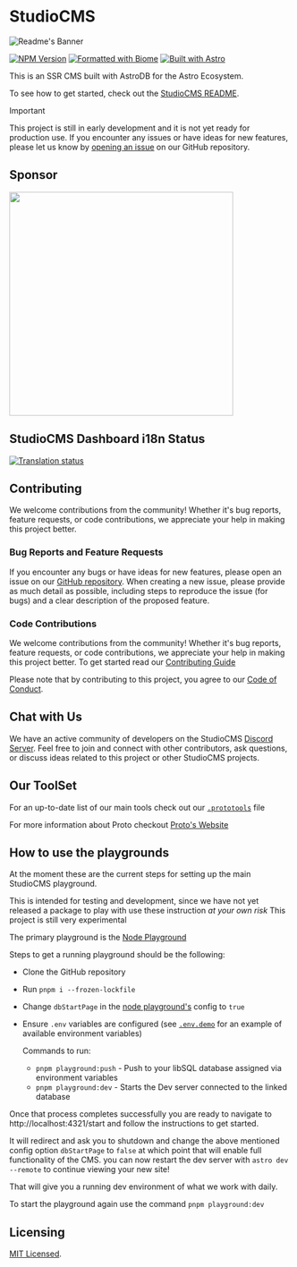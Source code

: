 # StudioCMS

![Readme's Banner](./assets/banner-readme.png)

[![NPM Version](https://img.shields.io/npm/v/studiocms)](https://npm.im/studiocms)
[![Formatted with Biome](https://img.shields.io/badge/Formatted_with-Biome-60a5fa?style=flat&logo=biome)](https://biomejs.dev/)
[![Built with Astro](https://astro.badg.es/v2/built-with-astro/tiny.svg)](https://astro.build)

This is an SSR CMS built with AstroDB for the Astro Ecosystem.

To see how to get started, check out the [StudioCMS README](./packages/studiocms/README.md).

> [!IMPORTANT]
> This project is still in early development and it is not yet ready for production use. If you encounter any issues or have ideas for new features, please let us know by [opening an issue](https://github.com/withstudiocms/studiocms/issues/new/choose) on our GitHub repository.

## Sponsor

<a href="https://tur.so/studiocms" rel="sponsored" target="_blank"><img src="https://turso.tech/logokit/turso-logo-illustrated.svg" width="400px" /></a>

## StudioCMS Dashboard i18n Status

<a href="https://i18n.studiocms.dev/engage/studiocms/"><img src="https://i18n.studiocms.dev/widget/studiocms/287x66-black.png" alt="Translation status" /></a>

## Contributing

We welcome contributions from the community! Whether it's bug reports, feature requests, or code contributions, we appreciate your help in making this project better.

### Bug Reports and Feature Requests

If you encounter any bugs or have ideas for new features, please open an issue on our [GitHub repository](https://github.com/withstudiocms/studiocms). When creating a new issue, please provide as much detail as possible, including steps to reproduce the issue (for bugs) and a clear description of the proposed feature.

### Code Contributions

We welcome contributions from the community! Whether it's bug reports, feature requests, or code contributions, we appreciate your help in making this project better. To get started read our [Contributing Guide](https://docs.studiocms.dev/contributing/getting-started/)

Please note that by contributing to this project, you agree to our [Code of Conduct](https://github.com/withstudiocms/.github/blob/main/CODE_OF_CONDUCT.md).

## Chat with Us

We have an active community of developers on the StudioCMS [Discord Server](https://chat.studiocms.dev/). Feel free to join and connect with other contributors, ask questions, or discuss ideas related to this project or other StudioCMS projects.

## Our ToolSet

For an up-to-date list of our main tools check out our [`.prototools`](.prototools) file

For more information about Proto checkout [Proto's Website](https://moonrepo.dev/proto)

## How to use the playgrounds

At the moment these are the current steps for setting up the main StudioCMS playground.

This is intended for testing and development, since we have not yet released a package to play with use these instruction _at your own risk_ This project is still very experimental

The primary playground is the [Node Playground](./playground/)

Steps to get a running playground should be the following:

- Clone the GitHub repository
- Run `pnpm i --frozen-lockfile`
- Change `dbStartPage` in the [node playground's](./playground/studiocms.config.mjs) config to `true`
- Ensure `.env` variables are configured (see [`.env.demo`](./playground/.env.demo) for an example of available environment variables)

  Commands to run:

  - `pnpm playground:push` - Push to your libSQL database assigned via environment variables
  - `pnpm playground:dev` - Starts the Dev server connected to the linked database

Once that process completes successfully you are ready to navigate to http://localhost:4321/start and follow the instructions to get started.

It will redirect and ask you to shutdown and change the above mentioned config option `dbStartPage` to `false` at which point that will enable full functionality of the CMS. you can now restart the dev server with `astro dev --remote` to continue viewing your new site!

That will give you a running dev environment of what we work with daily.

To start the playground again use the command `pnpm playground:dev`

## Licensing

[MIT Licensed](./LICENSE).
